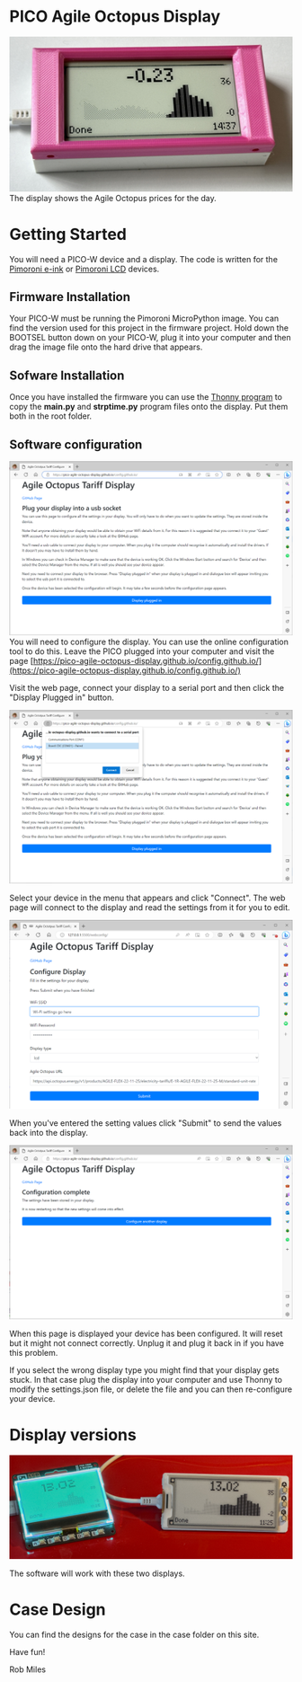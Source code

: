 # PICO Agile Octopus Display
![e-ink device](images/case.jpg)
The display shows the Agile Octopus prices for the day. 

# Getting Started
You will need a PICO-W device and a display. The code is written for the [Pimoroni e-ink](https://shop.pimoroni.com/products/pico-inky-pack) or [Pimoroni LCD](https://shop.pimoroni.com/products/pico-gfx-pack) devices. 
## Firmware Installation
Your PICO-W must be running the Pimoroni MicroPython image. You can find the version used for this project in the firmware project. Hold down the BOOTSEL button down on your PICO-W, plug it into your computer and then drag the image file onto the hard drive that appears.
## Sofware Installation
Once you have installed the firmware you can use the [Thonny program](https://thonny.org/)  to copy the **main.py** and **strptime.py** program files onto the display. Put them both in the root folder. 
## Software configuration

![configuration connect](/images/config1.png)
You will need to configure the display. You can use the online configuration tool to do this. Leave the PICO plugged into your computer and visit the page [https://pico-agile-octopus-display.github.io/config.github.io/](https://pico-agile-octopus-display.github.io/config.github.io/) 

Visit the web page, connect your display to a serial port and then click the "Display Plugged in" button.

![connect usb](/images/config2.png)

Select your device in the menu that appears and click "Connect". The web page will connect to the display and read the settings from it for you to edit.

![configure display](/images/config3.png)

When you've entered the setting values click "Submit" to send the values back into the display.

![configure complete](/images/config4.png)

When this page is displayed your device has been configured. It will reset but it might not connect correctly. Unplug it and plug it back in if you have this problem. 

If you select the wrong display type you might find that your display gets stuck. In that case plug the display into your computer and use Thonny to modify the settings.json file, or delete the file and you can then re-configure your device.

# Display versions

![devices](/images/devices.jpg)

The software will work with these two displays.

# Case Design
You can find the designs for the case in the case folder on this site.

Have fun!

Rob Miles
